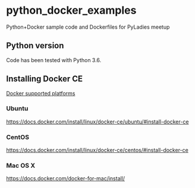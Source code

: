 # python_docker_examples
Python+Docker sample code and Dockerfiles for PyLadies meetup

## Python version

Code has been tested with Python 3.6.

## Installing Docker CE

[Docker supported platforms](https://docs.docker.com/install/#supported-platforms)

### Ubuntu
https://docs.docker.com/install/linux/docker-ce/ubuntu/#install-docker-ce

### CentOS
https://docs.docker.com/install/linux/docker-ce/centos/#install-docker-ce

### Mac OS X
https://docs.docker.com/docker-for-mac/install/


